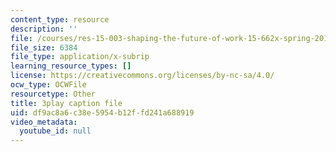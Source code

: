 ```yaml
---
content_type: resource
description: ''
file: /courses/res-15-003-shaping-the-future-of-work-15-662x-spring-2016/df9ac8a6c38e5954b12ffd241a688919_XWFocLnBdhM.vtt
file_size: 6384
file_type: application/x-subrip
learning_resource_types: []
license: https://creativecommons.org/licenses/by-nc-sa/4.0/
ocw_type: OCWFile
resourcetype: Other
title: 3play caption file
uid: df9ac8a6-c38e-5954-b12f-fd241a688919
video_metadata:
  youtube_id: null
---
```

